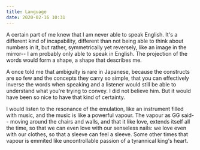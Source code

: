 ```yaml
---
title: Language
date: 2020-02-16 10:31
---
```


A certain part of me knew that I am never able to speak English. It's a different kind of incapability, different than not being able to think about numbers in it, but rather, symmetrically yet reversely, like an image in the mirror-- I am probably only able to speak in English. The projection of the words would form a shape, a shape that describes me.

A once told me that ambiguity is rare in Japanese, because the constructs are so few and the concepts they carry so simple, that you can effectively inverse the words when speaking and a listener would still be able to understand what you're trying to convey. I did not believe him. But it would have been so nice to have that kind of certainty.  

I would listen to the resonance of the emulation, like an instrument filled with music, and the music is like a powerful vapour. The vapour as GG said-- moving around the chairs and walls, and that it like love, extends itself all the time, so that we can even love with our senseless nails: we love even with our clothes, so that a sleeve can feel a sleeve. Some other times that vapour is emmited like uncontrollable passion of a tyrannical king's heart.  
